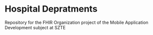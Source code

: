 # Hospital Depratments
Repository for the FHIR Organization project of the Mobile Application Development subject at SZTE